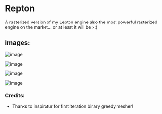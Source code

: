 # Repton
A rasterized version of my Lepton engine
also the most powerful rasterized engine on the market... or at least it will be >:)



## images:
![image](https://github.com/user-attachments/assets/af8779f7-8226-4ed2-a4e2-06807a6b14fc)

![image](https://github.com/user-attachments/assets/4f48f570-15ad-4f10-8923-a57d6f58a0e0)

![image](https://github.com/user-attachments/assets/5e191983-526e-4a52-b0d6-405f155309eb)

![image](https://github.com/user-attachments/assets/bc5a9049-c2fd-4660-af7d-10fde9eaf894)



### Credits:
- Thanks to inspiratur for first iteration binary greedy mesher!
